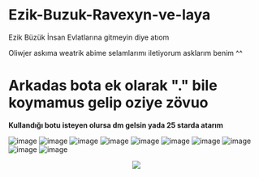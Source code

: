 # Ezik-Buzuk-Ravexyn-ve-laya
Ezik Büzük İnsan Evlatlarına gitmeyin diye atıom

Oliwjer askıma weatrik abime selamlarımı iletiyorum asklarım benim ^^

# Arkadas bota ek olarak "." bile koymamus gelip oziye zövuo 

__Kullandığı botu isteyen olursa dm gelsin yada 25 starda atarım__

![image](https://cdn.discordapp.com/attachments/1063078909194801163/1077967911714566276/image.png)
![image](https://cdn.discordapp.com/attachments/1063078909194801163/1077969550424936469/image.png)
![image](https://cdn.discordapp.com/attachments/1063079038618456104/1077622251110809770/image.png)
![image](https://cdn.discordapp.com/attachments/1063078909194801163/1077968649685569649/image.png)
![image](https://cdn.discordapp.com/attachments/1063078909194801163/1077968854325669948/image.png)
![image](https://cdn.discordapp.com/attachments/1063078909194801163/1077969020508180570/image.png)
![image](https://cdn.discordapp.com/attachments/1063078909194801163/1077969239585071124/image.png)
![image](https://cdn.discordapp.com/attachments/1063078909194801163/1077971703663169596/image.png)
![image](https://cdn.discordapp.com/attachments/1063078909194801163/1077970139976323143/image.png)
![image](https://cdn.discordapp.com/attachments/1063079038618456104/1077633661769351178/image.png)


<p align="center">
  <samp>
    <img src="https://komarev.com/ghpvc/?username=Kahperengi">
  </samp>
</p>
